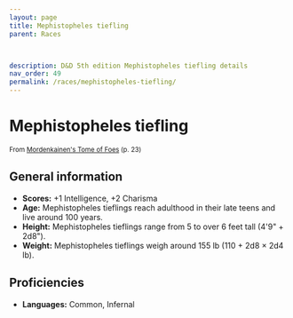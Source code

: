 ```yaml
---
layout: page
title: Mephistopheles tiefling
parent: Races



description: D&D 5th edition Mephistopheles tiefling details
nav_order: 49
permalink: /races/mephistopheles-tiefling/
---
```


# Mephistopheles tiefling

<small>From <a target="_blank" href="https://dnd.wizards.com/products/tabletop-games/rpg-products/mordenkainens-tome-foes">Mordenkainen's Tome of Foes</a> (p. 23)</small>

## General information

- **Scores:** +1 Intelligence, +2 Charisma
- **Age:** Mephistopheles tieflings reach adulthood in their late teens and live around 100 years.
- **Height:** Mephistopheles tieflings range from 5 to over 6 feet tall (4'9" + 2d8").
- **Weight:** Mephistopheles tieflings weigh around 155 lb (110 + 2d8 × 2d4 lb).

## Proficiencies

- **Languages:** Common, Infernal